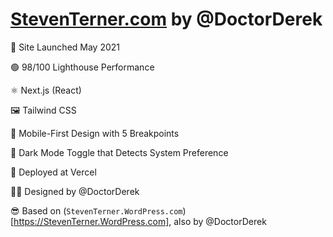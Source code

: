 # [StevenTerner.com](https://StevenTerner.com) by @DoctorDerek

🎉 Site Launched May 2021 

🟢 98/100 Lighthouse Performance

⚛ Next.js (React)

🖼 Tailwind CSS

📱 Mobile-First Design with 5 Breakpoints

🌃 Dark Mode Toggle that Detects System Preference

🚢 Deployed at Vercel

👨‍🎨 Designed by @DoctorDerek

😎 Based on (`StevenTerner.WordPress.com`)[https://StevenTerner.WordPress.com], also by @DoctorDerek
